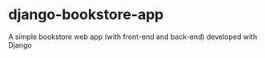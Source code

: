 # django-bookstore-app
A simple bookstore web app (with front-end and back-end) developed with Django
